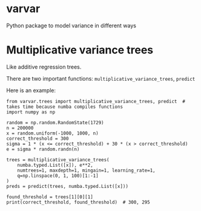 # varvar
Python package to model variance in different ways

# Multiplicative variance trees

Like additive regression trees.

There are two important functions: `multiplicative_variance_trees`, `predict`

Here is an example:

```
from varvar.trees import multiplicative_variance_trees, predict  # takes time because numba compiles functions
import numpy as np

random = np.random.RandomState(1729)
n = 200000
x = random.uniform(-1000, 1000, n)
correct_threshold = 300
sigma = 1 * (x <= correct_threshold) + 30 * (x > correct_threshold)
e = sigma * random.randn(n)

trees = multiplicative_variance_trees(
    numba.typed.List([x]), e**2,
    numtrees=1, maxdepth=1, mingain=1, learning_rate=1,
    q=np.linspace(0, 1, 100)[1:-1]
)
preds = predict(trees, numba.typed.List([x]))

found_threshold = trees[1][0][1]
print(correct_threshold, found_threshold)  # 300, 295
```
